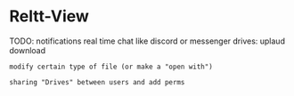 # Reltt-View

TODO:
  notifications
  real time chat like discord or messenger
  drives:
    uplaud
    download
    
    modify certain type of file (or make a "open with")
    
    sharing "Drives" between users and add perms
    
